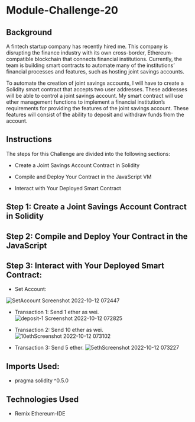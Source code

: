 # Module-Challenge-20


## Background
A fintech startup company has recently hired me. This company is disrupting the finance industry with its own cross-border, Ethereum-compatible blockchain that connects financial institutions. Currently, the team is building smart contracts to automate many of the institutions’ financial processes and features, such as hosting joint savings accounts.

To automate the creation of joint savings accounts, I will have to create a Solidity smart contract that accepts two user addresses. These addresses will be able to control a joint savings account. My smart contract will use ether management functions to implement a financial institution’s requirements for providing the features of the joint savings account. These features will consist of the ability to deposit and withdraw funds from the account.


## Instructions
The steps for this Challenge are divided into the following sections:

* Create a Joint Savings Account Contract in Solidity

* Compile and Deploy Your Contract in the JavaScript VM

* Interact with Your Deployed Smart Contract

## Step 1: Create a Joint Savings Account Contract in Solidity


## Step 2: Compile and Deploy Your Contract in the JavaScript 


## Step 3: Interact with Your Deployed Smart Contract:
* Set Account:

![SetAccount Screenshot 2022-10-12 072447](https://user-images.githubusercontent.com/105945472/195372854-a56bb6cf-a501-44bd-b804-d8aad4de155f.jpg)

* Transaction 1: Send 1 ether as wei.
![deposit-1 Screenshot 2022-10-12 072825](https://user-images.githubusercontent.com/105945472/195372888-b0e7f51f-fa64-41ca-a028-c7654b9f72ad.jpg)

* Transaction 2: Send 10 ether as wei.
![10ethScreenshot 2022-10-12 073102](https://user-images.githubusercontent.com/105945472/195372985-29f31b33-9b6e-4ecd-a647-0f080d5838ab.jpg)

* Transaction 3: Send 5 ether.
![5ethScreenshot 2022-10-12 073227](https://user-images.githubusercontent.com/105945472/195373017-20c721c9-be0f-4bcc-8179-9ca733127564.jpg)

## Imports Used:
* pragma solidity ^0.5.0

## Technologies Used
* Remix Ethereum-IDE

